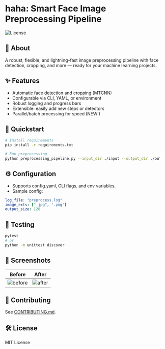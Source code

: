 # haha: Smart Face Image Preprocessing Pipeline

![License](https://img.shields.io/github/license/hacker-194/haha)

## 🚩 About
A robust, flexible, and lightning-fast image preprocessing pipeline with face detection, cropping, and more — ready for your machine learning projects.

## ✨ Features
- Automatic face detection and cropping (MTCNN)
- Configurable via CLI, YAML, or environment
- Robust logging and progress bars
- Extensible: easily add new steps or detectors
- Parallel/batch processing for speed (NEW!)

## 🏁 Quickstart

```bash
# Install requirements
pip install -r requirements.txt

# Run preprocessing
python preprocessing_pipeline.py --input_dir ./input --output_dir ./output --use_face_crop --output_size 128
```

## ⚙️ Configuration

- Supports config.yaml, CLI flags, and env variables.
- Sample config:
```yaml
log_file: "preprocess.log"
image_exts: [".jpg", ".png"]
output_size: 128
```

## 🧪 Testing

```bash
pytest
# or
python -m unittest discover
```

## 📸 Screenshots

| Before      | After       |
|-------------|-------------|
| ![before](examples/before.jpg) | ![after](examples/after.jpg) |

## 🙋 Contributing

See [CONTRIBUTING.md](CONTRIBUTING.md).

## 🛠️ License

MIT License
